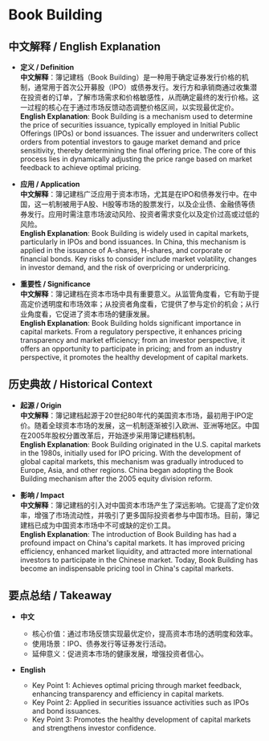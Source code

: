 # Book Building

## 中文解释 / English Explanation

* **定义 / Definition**  
  **中文解释**：簿记建档（Book Building）是一种用于确定证券发行价格的机制，通常用于首次公开募股（IPO）或债券发行。发行方和承销商通过收集潜在投资者的订单，了解市场需求和价格敏感性，从而确定最终的发行价格。这一过程的核心在于通过市场反馈动态调整价格区间，以实现最优定价。  
  **English Explanation**: Book Building is a mechanism used to determine the price of securities issuance, typically employed in Initial Public Offerings (IPOs) or bond issuances. The issuer and underwriters collect orders from potential investors to gauge market demand and price sensitivity, thereby determining the final offering price. The core of this process lies in dynamically adjusting the price range based on market feedback to achieve optimal pricing.

* **应用 / Application**  
  **中文解释**：簿记建档广泛应用于资本市场，尤其是在IPO和债券发行中。在中国，这一机制被用于A股、H股等市场的股票发行，以及企业债、金融债等债券发行。应用时需注意市场波动风险、投资者需求变化以及定价过高或过低的风险。  
  **English Explanation**: Book Building is widely used in capital markets, particularly in IPOs and bond issuances. In China, this mechanism is applied in the issuance of A-shares, H-shares, and corporate or financial bonds. Key risks to consider include market volatility, changes in investor demand, and the risk of overpricing or underpricing.

* **重要性 / Significance**  
  **中文解释**：簿记建档在资本市场中具有重要意义。从监管角度看，它有助于提高定价透明度和市场效率；从投资者角度看，它提供了参与定价的机会；从行业角度看，它促进了资本市场的健康发展。  
  **English Explanation**: Book Building holds significant importance in capital markets. From a regulatory perspective, it enhances pricing transparency and market efficiency; from an investor perspective, it offers an opportunity to participate in pricing; and from an industry perspective, it promotes the healthy development of capital markets.

## 历史典故 / Historical Context

* **起源 / Origin**  
  **中文解释**：簿记建档起源于20世纪80年代的美国资本市场，最初用于IPO定价。随着全球资本市场的发展，这一机制逐渐被引入欧洲、亚洲等地区。中国在2005年股权分置改革后，开始逐步采用簿记建档机制。  
  **English Explanation**: Book Building originated in the U.S. capital markets in the 1980s, initially used for IPO pricing. With the development of global capital markets, this mechanism was gradually introduced to Europe, Asia, and other regions. China began adopting the Book Building mechanism after the 2005 equity division reform.

* **影响 / Impact**  
  **中文解释**：簿记建档的引入对中国资本市场产生了深远影响。它提高了定价效率，增强了市场流动性，并吸引了更多国际投资者参与中国市场。目前，簿记建档已成为中国资本市场中不可或缺的定价工具。  
  **English Explanation**: The introduction of Book Building has had a profound impact on China's capital markets. It has improved pricing efficiency, enhanced market liquidity, and attracted more international investors to participate in the Chinese market. Today, Book Building has become an indispensable pricing tool in China's capital markets.

## 要点总结 / Takeaway

* **中文**  
  - 核心价值：通过市场反馈实现最优定价，提高资本市场的透明度和效率。  
  - 使用场景：IPO、债券发行等证券发行活动。  
  - 延伸意义：促进资本市场的健康发展，增强投资者信心。  

* **English**  
  - Key Point 1: Achieves optimal pricing through market feedback, enhancing transparency and efficiency in capital markets.  
  - Key Point 2: Applied in securities issuance activities such as IPOs and bond issuances.  
  - Key Point 3: Promotes the healthy development of capital markets and strengthens investor confidence.